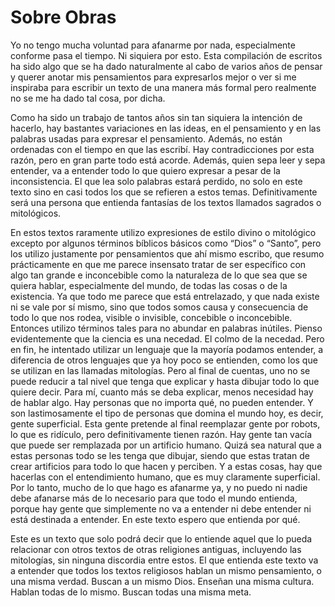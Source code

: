 # Sobre Obras

Yo no tengo mucha voluntad para afanarme por nada, especialmente conforme pasa el tiempo. Ni siquiera por esto. Esta compilación de escritos ha sido algo que se ha dado naturalmente al cabo de varios años de pensar y querer anotar mis pensamientos para expresarlos mejor o ver si me inspiraba para escribir un texto de una manera más formal pero realmente no se me ha dado tal cosa, por dicha.

Como ha sido un trabajo de tantos años sin tan siquiera la intención de hacerlo, hay bastantes variaciones en las ideas, en el pensamiento y en las palabras usadas para expresar el pensamiento. Además, no están ordenadas con el tiempo en que las escribí. Hay contradicciones por esta razón, pero en gran parte todo está acorde. Además, quien sepa leer y sepa entender, va a entender todo lo que quiero expresar a pesar de la inconsistencia. El que lea solo palabras estará perdido, no solo en este texto sino en casi todos los que se refieren a estos temas. Definitivamente será una persona que entienda fantasías de los textos llamados sagrados o mitológicos.

En estos textos raramente utilizo expresiones de estilo divino o mitológico excepto por algunos términos bíblicos básicos como “Dios” o “Santo”, pero los utilizo justamente por pensamientos que ahí mismo escribo, que resumo prácticamente en que me parece insensato tratar de ser específico con algo tan grande e inconcebible como la naturaleza de lo que sea que se quiera hablar, especialmente del mundo, de todas las cosas o de la existencia. Ya que todo me parece que está entrelazado, y que nada existe ni se vale por sí mismo, sino que todos somos causa y consecuencia de todo lo que nos rodea, visible o invisible, concebible o inconcebible. Entonces utilizo términos tales para no abundar en palabras inútiles. Pienso evidentemente que la ciencia es una necedad. El colmo de la necedad. Pero en fin, he intentado utilizar un lenguaje que la mayoría podamos entender, a diferencia de otros lenguajes que ya hoy poco se entienden, como los que se utilizan en las llamadas mitologías. Pero al final de cuentas, uno no se puede reducir a tal nivel que tenga que explicar y hasta dibujar todo lo que quiere decir. Para mí, cuanto más se deba explicar, menos necesidad hay de hablar algo. Hay personas que no importa qué, no pueden entender. Y son lastimosamente el tipo de personas que domina el mundo hoy, es decir, gente superficial. Esta gente pretende al final reemplazar gente por robots, lo que es ridículo, pero definitivamente tienen razón. Hay gente tan vacía que puede ser remplazada por un artificio humano. Quizá sea natural que a estas personas todo se les tenga que dibujar, siendo que estas tratan de crear artificios para todo lo que hacen y perciben. Y a estas cosas, hay que hacerlas con el entendimiento humano, que es muy claramente superficial. Por lo tanto, mucho de lo que hago es afanarme ya, y no puedo ni nadie debe afanarse más de lo necesario para que todo el mundo entienda, porque hay gente que simplemente no va a entender ni debe entender ni está destinada a entender. En este texto espero que entienda por qué.

Este es un texto que solo podrá decir que lo entiende aquel que lo pueda relacionar con otros textos de otras religiones antiguas, incluyendo las mitologías, sin ninguna discordia entre estos. El que entienda este texto va a entender que todos los textos religiosos hablan un mismo pensamiento, o una misma verdad. Buscan a un mismo Dios. Enseñan una misma cultura. Hablan todas de lo mismo. Buscan todas una misma meta.
